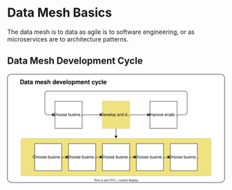 # Data Mesh Basics

The data mesh is to data as agile is to software engineering, or as microservices are to architecture patterns.

## Data Mesh Development Cycle

![img](./img/architecture.drawio.svg)